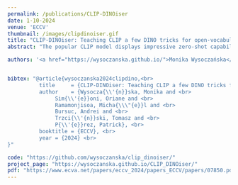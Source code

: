 ```yaml
---
permalink: /publications/CLIP-DINOiser
date: 1-10-2024
venue: 'ECCV'
thumbnail: /images/clipdinoiser.gif
title: "CLIP-DINOiser: Teaching CLIP a few DINO tricks for open-vocabulary semantic segmentation"
abstract: "The popular CLIP model displays impressive zero-shot capabilities thanks to its seamless interaction with arbitrary text prompts. However, its lack of spatial awareness makes it unsuitable for dense computer vision tasks, e.g., semantic segmentation, without an additional fine-tuning step that often uses annotations and can potentially suppress its original open-vocabulary properties. Meanwhile, self-supervised representation methods have demonstrated good localization properties without human-made annotations nor explicit supervision. In this work, we take the best of both worlds and propose a zero-shot open-vocabulary semantic segmentation method, which does not require any annotations. We propose to locally improve dense MaskCLIP features, computed with a simple modification of CLIP's last pooling layer, by integrating localization priors extracted from self-supervised features. By doing so, we greatly improve the performance of MaskCLIP and produce smooth outputs. Moreover, we show that the used self-supervised feature properties can directly be learnt from CLIP features therefore allowing us to obtain the best results with a single pass through CLIP model. Our method CLIP-DINOiser needs only a single forward pass of CLIP and two light convolutional layers at inference, no extra supervision nor extra memory and reaches state-of-the-art results on challenging and fine-grained benchmarks such as COCO, Pascal Context, Cityscapes and ADE20k."

authors: '<a href="https://wysoczanska.github.io/">Monika Wysoczańska</a>, <a href="https://osimeoni.github.io/">Oriane Siméoni</a>, <a href="https://michaelramamonjisoa.github.io/">Michael Ramamonjisoa</a>, <a href="https://abursuc.github.io/">Andrei Bursuc</a>, <a href="http://cvlab.ii.pw.edu.pl/ttrzcins/"> Tomasz Trzciński </a>, <a href="https://ptrckprz.github.io/"> Patrick Pérez </a>'


bibtex: "@article{wysoczanska2024clipdino,<br>
          title     = {CLIP-DINOiser: Teaching CLIP a few DINO tricks for open-vocabulary semantic segmentation}, <br>
          author    = {Wysocza{\\'{n}}ska, Monika and <br>
               Sim{\\'{e}}oni, Oriane and <br>
               Ramamonjisoa, Micha{\\\"{e}}l and <br>
               Bursuc, Andrei and <br>
               Trzci{\\'{n}}ski, Tomasz and <br>
               P{\\'{e}}rez, Patrick}, <br>
          booktitle = {ECCV}, <br>
          year = {2024} <br>
}"

code: "https://github.com/wysoczanska/clip_dinoiser/"
project_page: "https://wysoczanska.github.io/CLIP_DINOiser/"
pdf: "https://www.ecva.net/papers/eccv_2024/papers_ECCV/papers/07850.pdf"
---
```

